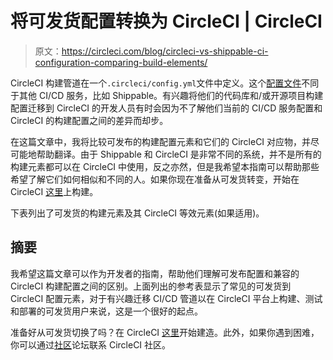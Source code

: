 # 将可发货配置转换为 CircleCI | CircleCI

> 原文：<https://circleci.com/blog/circleci-vs-shippable-ci-configuration-comparing-build-elements/>

CircleCI 构建管道在一个`.circleci/config.yml`文件中定义。这个[配置文件](https://circleci.com/docs/configuration-reference/)不同于其他 CI/CD 服务，比如 Shippable。有兴趣将他们的代码库和/或开源项目构建配置迁移到 CircleCI 的开发人员有时会因为不了解他们当前的 CI/CD 服务配置和 CircleCI 的构建配置之间的差异而却步。

在这篇文章中，我将比较可发布的构建配置元素和它们的 CircleCI 对应物，并尽可能地帮助翻译。由于 Shippable 和 CircleCI 是非常不同的系统，并不是所有的构建元素都可以在 CircleCI 中使用，反之亦然，但是我希望本指南可以帮助那些希望了解它们如何相似和不同的人。如果你现在准备从可发货转变，开始在 CircleCI [这里](https://circleci.com/signup/?shippable)上构建。

下表列出了可发货的构建元素及其 CircleCI 等效元素(如果适用)。

## 摘要

我希望这篇文章可以作为开发者的指南，帮助他们理解可发布配置和兼容的 CircleCI 构建配置之间的区别。上面列出的参考表显示了常见的可发货到 CircleCI 配置元素，对于有兴趣迁移 CI/CD 管道以在 CircleCI 平台上构建、测试和部署的可发货用户来说，这是一个很好的起点。

准备好从可发货切换了吗？在 CircleCI [这里](https://circleci.com/signup/?shippable)开始建造。此外，如果你遇到困难，你可以通过[社区](https://discuss.circleci.com/)论坛联系 CircleCI 社区。